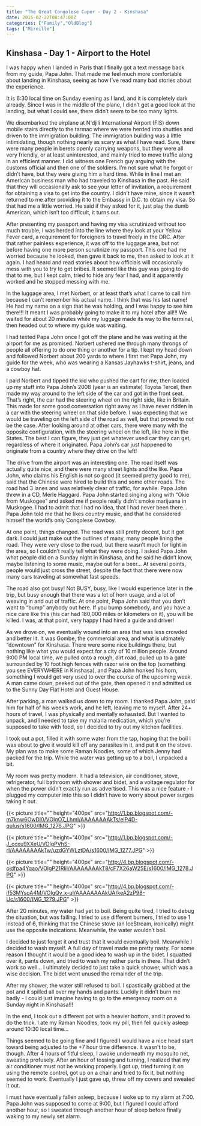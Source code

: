 ```yaml
---
title: "The Great Congolese Caper - Day 2 - Kinshasa"
date: 2015-02-22T08:47:00Z
categories: ["Family","OldBlog"]
tags: ["Mireille"]
---
```


## Kinshasa - Day 1 - Airport to the Hotel

I was happy when I landed in Paris that I finally got a text message back from my guide, Papa John. That made me feel much more comfortable about landing in Kinshasa, seeing as how I’ve read many bad stories about the experience.

It is 6:30 local time on Sunday evening as I land, and it is completely dark already. Since I was in the middle of the plane, I didn’t get a good look at the landing, but what I could see, there didn’t seem to be too many lights.

We disembarked the airplane at N'djili International Airport (FIS) down mobile stairs directly to the tarmac where we were herded into shuttles and driven to the immigration building. The immigration building was a little intimidating, though nothing nearly as scary as what I have read. Sure, there were many people in berets openly carrying weapons, but they were all very friendly, or at least uninterested, and mainly tried to move traffic along in an efficient manner. I did witness one French guy arguing with the customs official and then one of the soldiers. I’m not sure what he forgot or didn’t have, but they were giving him a hard time. While in line I met an American business man who had traveled to Kinshasa in the past. He said that they will occasionally ask to see your letter of invitation, a requirement for obtaining a visa to get into the country. I didn’t have mine, since it wasn’t returned to me after providing it to the Embassy in D.C. to obtain my visa. So that had me a little worried. He said if they asked for it, just play the dumb American, which isn’t too difficult, it turns out.

After presenting my passport and having my visa scrutinized without too much trouble, I was herded into the line where they look at your Yellow Fever card, a requirement for foreigners to travel freely in the DRC. After that rather painless experience, it was off to the luggage area, but not before having one more person scrutinize my passport. This one had me worried because he looked, then gave it back to me, then asked to look at it again. I had heard and read stories about how officials will occasionally mess with you to try to get bribes. It seemed like this guy was going to do that to me, but I kept calm, tried to hide any fear I had, and it apparently worked and he stopped messing with me.

In the luggage area, I met Norbert, or at least that’s what I came to call him because I can’t remember his actual name. I think that was his last name! He had my name on a sign that he was holding, and I was happy to see him there!!! It meant I was probably going to make it to my hotel after all!!! We waited for about 20 minutes while my luggage made its way to the terminal, then headed out to where my guide was waiting.

I had texted Papa John once I got off the plane and he was waiting at the airport for me as promised. Norbert ushered me through many throngs of people all offering to do one thing or another for a tip. I kept my head down and followed Norbert about 200 yards to where I first met Papa John, my guide for the week, who was wearing a Kansas Jayhawks t-shirt, jeans, and a cowboy hat.

I paid Norbert and tipped the kid who pushed the cart for me, then loaded up my stuff into Papa John’s 2008 (year is an estimate) Toyota Tercel, then made my way around to the left side of the car and got in the front seat. That’s right, the car had the steering wheel on the right side, like in Britain. This made for some good conversation right away as I have never ridden in a car with the steering wheel on that side before. I was expecting that we would be traveling on the left side of the road as well, but that proved to not be the case. After looking around at other cars, there were many with the opposite configuration, with the steering wheel on the left, like here in the States. The best I can figure, they just get whatever used car they can get, regardless of where it originated. Papa John’s car just happened to originate from a country where they drive on the left!

The drive from the airport was an interesting one. The road itself was actually quite nice, and there were many street lights and the like. Papa John, who claims his English is not so good (it seemed pretty good to me), said that the Chinese were hired to build this and some other roads. The road had 3 lanes and was relatively clear of traffic, for awhile. Papa John threw in a CD, Merle Haggard. Papa John started singing along with “Okie from Muskogee” and asked me if people really didn’t smoke marijuana in Muskogee. I had to admit that I had no idea, that I had never been there… Papa John told me that he likes country music, and that he considered himself the world’s only Congolese Cowboy.

At one point, things changed. The road was still pretty decent, but it got dark. I could just make out the outlines of many, many people lining the road. They were very close to the road, but there wasn’t much for light in the area, so I couldn’t really tell what they were doing. I asked Papa John what people did on a Sunday night in Kinshasa, and he said he didn’t know, maybe listening to some music, maybe out for a beer… At several points, people would just cross the street, despite the fact that there were now many cars traveling at somewhat fast speeds.

The road also got busy! Not BUSY, busy, like I would experience later in the trip, but busy enough that there was a lot of horn usage, and a lot of weaving in and out of traffic. At one point, Papa John said that you don’t want to “bump” anybody out here. If you bump somebody, and you have a nice care like this (his car had 180,000 miles or kilometers on it), you will be killed. I was, at that point, very happy I had hired a guide and driver!

As we drove on, we eventually wound into an area that was less crowded and better lit. It was Gombe, the commercial area, and what is ultimately “downtown” for Kinshasa. There were some nice buildings there, but nothing like what you would expect for a city of 10 million people. Around 9:00 PM local time, we pulled onto a rough, dirt road, pulled up to a gate surrounded by 10 foot high fences with razor wire on the top (something you see EVERYWHERE in Kinshasa), and Papa John honked his horn, something I would get very used to over the course of the upcoming week. A man came down, peeked out of the gate, then opened it and admitted us to the Sunny Day Flat Hotel and Guest House.

After parking, a man walked us down to my room. I thanked Papa John, paid him for half of his week’s work, and he left, leaving me to myself. After 24+ hours of travel, I was physically and mentally exhausted. But I wanted to unpack, and I needed to take my malaria medication, which you’re supposed to take with food, so I decided to try out my kitchen facilities.

I took out a pot, filled it with some water from the tap, hoping that the boil I was about to give it would kill off any parasites in it, and put it on the stove. My plan was to make some Raman Noodles, some of which Jenny had packed for the trip. While the water was getting up to a boil, I unpacked a bit.

My room was pretty modern. It had a television, air conditioner, stove, refrigerator, full bathroom with shower and bidet, and a voltage regulator for when the power didn’t exactly run as advertised. This was a nice feature - I plugged my computer into this so I didn’t have to worry about power surges taking it out.

{{< picture title="" height="400px" src="http://1.bp.blogspot.com/-m7knw6OwDl0/VOlgO7_LhmI/AAAAAAAAkTs/elP4D-qulus/s1600/IMG_1276.JPG" >}}

{{< picture title="" height="400px" src="http://1.bp.blogspot.com/-J_coxu9XXeU/VOlgPVhS-rI/AAAAAAAAkTw/uzdGYWLztDA/s1600/IMG_1277.JPG" >}}

{{< picture title="" height="400px" src="http://4.bp.blogspot.com/-ojdfpa4Yqao/VOlgP21RliI/AAAAAAAAkT8/cF7X26aW25E/s1600/IMG_1278.JPG" >}}

{{< picture title="" height="400px" src="http://4.bp.blogspot.com/-if53MYsoA4M/VOlgQv_x-uI/AAAAAAAAkUA/keA2zP98-Uc/s1600/IMG_1279.JPG" >}}

After 20 minutes, my water had yet to boil. Being quite tired, I tried to debug the situation, but was failing. I tried to use different burners, I tried to use 1 instead of 6, thinking that the Chinese stove (an IceStream, ironically) might use the opposite indications. Meanwhile, the water wouldn’t boil.

I decided to just forget it and trust that it would eventually boil. Meanwhile I decided to wash myself. A full day of travel made me pretty nasty. For some reason I thought it would be a good idea to wash up in the bidet. I squatted over it, pants down, and tried to wash my nether parts in there. That didn’t work so well… I ultimately decided to just take a quick shower, which was a wise decision. The bidet went unused the remainder of the trip.

After my shower, the water still refused to boil. I spastically grabbed at the pot and it spilled all over my hands and pants. Luckily it didn’t burn me badly - I could just imagine having to go to the emergency room on a Sunday night in Kinshasa!!!

In the end, I took out a different pot with a heavier bottom, and it proved to do the trick. I ate my Raman Noodles, took my pill, then fell quickly asleep around 10:30 local time…

Things seemed to be going fine and I figured I would have a nice head start toward being adjusted to the +7 hour time difference. It wasn’t to be, though. After 4 hours of fitful sleep, I awoke underneath my mosquito net, sweating profusely. After an hour of tossing and turning, I realized that my air conditioner must not be working properly. I got up, tried turning it on using the remote control, got up on a chair and tried to fix it, but nothing seemed to work. Eventually I just gave up, threw off my covers and sweated it out.

I must have eventually fallen asleep, because I woke up to my alarm at 7:00. Papa John was supposed to come at 9:00, but I figured I could afford another hour, so I sweated through another hour of sleep before finally waking to my newly set alarm.
